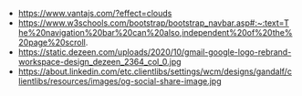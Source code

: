 - https://www.vantajs.com/?effect=clouds
- https://www.w3schools.com/bootstrap/bootstrap_navbar.asp#:~:text=The%20navigation%20bar%20can%20also,independent%20of%20the%20page%20scroll.
- https://static.dezeen.com/uploads/2020/10/gmail-google-logo-rebrand-workspace-design_dezeen_2364_col_0.jpg
- https://about.linkedin.com/etc.clientlibs/settings/wcm/designs/gandalf/clientlibs/resources/images/og-social-share-image.jpg